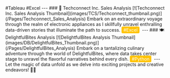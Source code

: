 <!-- Google tag (gtag.js) -->
<script async src="https://www.googletagmanager.com/gtag/js?id=G-H8BFJ6XEH0"></script>
<script>
  window.dataLayer = window.dataLayer || [];
  function gtag(){dataLayer.push(arguments);}
  gtag('js', new Date());

  gtag('config', 'G-H8BFJ6XEH0');
</script>

<style>
  .hashtag {
    background-color: #FFC300;
    color: #fff;
    padding: 2px 6px;
    border-radius: 4px;
    font-size: 14px;
    margin-right: 4px;
  }
</style

## 🌟 Welcome to My Portfolio 🌟

---

### 🎮 Kreative Global Services Analysis 

[![Kreative Global Services Thumbnail](images/CGS/Thumbnail1.png)](/Pages/KGS_analysis)

Explore the dynamic world of gaming services and embark on an exhilarating journey to uncover captivating insights through the art of data analysis.

<span class="hashtag"">#Tableau #Excel</span>
---

### 💼 Techconnect Inc. Sales Analysis

[![Techconnect Inc. Sales Analysis Thumbnail](images/TCS/Techconnect_thumbnail.png)](/Pages/Techconnect_Sales_Analysis)

Embark on an extraordinary voyage through the realm of electronic appliances as I skillfully unravel enthralling data-driven stories that illuminate the path to success.

<span class="hashtag">#Excel</span>
---

### 🍽️ DelightfulBites Analysis

[![DelightfulBites Analysis Thumbnail](images/DB/DelightfulBites_Thumbnail.png)](/Pages/DelightfulBites_Analysis)

Embark on a tantalizing culinary adventure through the world of DelightfulBites, where data takes center stage to unravel the flavorful narratives behind every dish.

<span class="hashtag">#Python</span>
---

Let the magic of data unfold as we delve into exciting projects and creative endeavors! 🚀🌌
